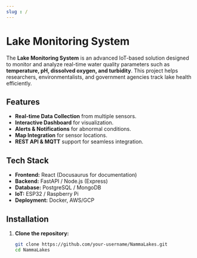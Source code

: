 ```yaml
---
slug : /
---
```


#  Lake Monitoring System

The **Lake Monitoring System** is an advanced IoT-based solution designed to monitor and analyze real-time water quality parameters such as **temperature, pH, dissolved oxygen, and turbidity**. This project helps researchers, environmentalists, and government agencies track lake health efficiently.

##  Features
-  **Real-time Data Collection** from multiple sensors.
-  **Interactive Dashboard** for visualization.
-  **Alerts & Notifications** for abnormal conditions.
-  **Map Integration** for sensor locations.
-  **REST API & MQTT** support for seamless integration.

##  Tech Stack
- **Frontend:** React (Docusaurus for documentation)
- **Backend:** FastAPI / Node.js (Express)
- **Database:** PostgreSQL / MongoDB
- **IoT:** ESP32 / Raspberry Pi
- **Deployment:** Docker, AWS/GCP

##  Installation
1. **Clone the repository:**
   ```sh
   git clone https://github.com/your-username/NammaLakes.git
   cd NammaLakes
